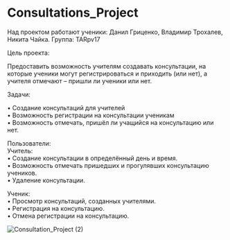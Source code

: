 # Consultations_Project
Над проектом работают ученики: Данил Гриценко, Владимир Трохалев, Никита Чайка.
Группа: TARpv17

Цель проекта:

Предоставить возможность учителям создавать консультации, на которые ученики могут регистрироваться и приходить (или нет), 
а учителя отмечают – пришли ли ученики или нет.

Задачи:

•	Создание консультаций для учителей<br/>
•	Возможность регистрации на консультации ученикам<br/>
•	Возможность отмечать, пришёл ли учащийся на консультацию или нет.

Пользователи:<br/>
Учитель:<br/>
• Создание консультации в определённый день и время.<br/>
• Возможность отмечать пришедших и прогулявших консультацию учеников.<br/>
• Удаление консультации.<br/>

Ученик:<br/>
• Просмотр консультаций, созданных учителями.<br/>
• Регистрация на консультацию.<br/>
• Отмена регистрации на консультацию.<br/>

![Consultation_Project (2)](https://user-images.githubusercontent.com/50131158/65950750-5d431880-e447-11e9-9952-2376eb4628c0.png)
